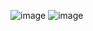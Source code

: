 ![image](https://github.com/user-attachments/assets/54f330c0-6b6a-4d49-821e-4ae3012304c3)
![image](https://github.com/user-attachments/assets/8b9ba9a5-d70f-4dce-b5bf-c9857e784d98)

